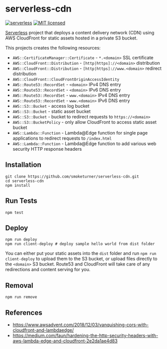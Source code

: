 # serverless-cdn

[![serverless](http://public.serverless.com/badges/v3.svg)](http://www.serverless.com)
[![MIT licensed](https://img.shields.io/badge/license-MIT-blue.svg)](https://raw.githubusercontent.com/smoketurner/serverless-cdn/master/LICENSE)

[Serverless](https://serverless.com) project that deploys a content delivery network (CDN) using AWS CloudFront for static assets hosted in a private S3 bucket.

This projects creates the following resources:

- `AWS::CertificateManager::Certificate` - `*.<domain>` SSL certificate
- `AWS::CloudFront::Distribution` - `[http|https]://<domain>` distribution
- `AWS::CloudFront::Distribution` - `[http|https]://www.<domain>` redirect distribution
- `AWS::CloudFront::CloudFrontOriginAccessIdentity`
- `AWS::Route53::RecordSet` - `<domain>` IPv4 DNS entry
- `AWS::Route53::RecordSet` - `<domain>` IPv6 DNS entry
- `AWS::Route53::RecordSet` - `www.<domain>` IPv4 DNS entry
- `AWS::Route53::RecordSet` - `www.<domain>` IPv6 DNS entry
- `AWS::S3::Bucket` - access log bucket
- `AWS::S3::Bucket` - static asset bucket
- `AWS::S3::Bucket` - bucket to redirect requests to `https://<domain>`
- `AWS::S3::BucketPolicy` - only allow CloudFront to access static asset bucket
- `AWS::Lambda::Function` - Lambda@Edge function for single page applications to redirect requests to `/index.html`
- `AWS::Lambda::Function` - Lambda@Edge function to add various web security HTTP response headers

## Installation

```
git clone https://github.com/smoketurner/serverless-cdn.git
cd serverless-cdn
npm install
```

## Run Tests

```
npm test
```

## Deploy

```
npm run deploy
npm run client-deploy # deploy sample hello world from dist folder
```

You can either put your static assets into the `dist` folder and run `npm run client-deploy` to upload them to the S3 bucket, or upload files directly to the `<domain>` S3 bucket. Route53 and CloudFront will take care of any redirections and content serving for you.

## Removal

```
npm run remove
```

## References

- https://www.awsadvent.com/2018/12/03/vanquishing-cors-with-cloudfront-and-lambdaedge/
- https://medium.com/faun/hardening-the-http-security-headers-with-aws-lambda-edge-and-cloudfront-2e2da1ae4d83
